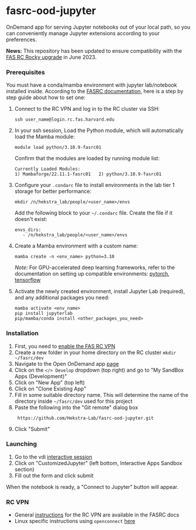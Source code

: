 # fasrc-ood-jupyter
OnDemand app for serving Jupyter notebooks out of your local path, so you can conveniently manage Jupyter extensions according to your preferences.

**News:** This repository has been updated to ensure compatibility with the [FAS RC Rocky upgrade](https://docs.rc.fas.harvard.edu/kb/rocky-8-transition-guide/) in June 2023.

### Prerequisites
You must have a conda/mamba environment with jupyter lab/notebook installed inside. According to the [FASRC documentation](https://github.com/fasrc/User_Codes/blob/master/Languages/Python/Mamba.md), here is a step by step guide about how to set one:

1. Connect to the RC VPN and log in to the RC cluster via SSH:

   ```shell
   ssh user_name@login.rc.fas.harvard.edu
   ```

2. In your ssh session, Load the Python module, which will automatically load the Mamba module:
   
   ```shell
   module load python/3.10.9-fasrc01
   ```
   Confirm that the modules are loaded by running module list:
   ```shell
   Currently Loaded Modules:
   1) Mambaforge/22.11.1-fasrc01   2) python/3.10.9-fasrc01
   ```

3. Configure your `.condarc` file to install environments in the lab tier 1 storage for better performance:
   
   ```shell
   mkdir /n/hekstra_lab/people/<user_name>/envs
   ```
   Add the following block to your `~/.condarc` file. Create the file if it doesn't exist:
   ```shell
   envs_dirs:
      - /n/hekstra_lab/people/<user_name>/envs
   ```

4. Create a Mamba environment with a custom name:

   ```shell
   mamba create -n <env_name> python=3.10
   ```
   *Note:* For GPU-accelerated deep learning frameworks, refer to the documentation on setting up compatible environments:
   [pytorch](https://github.com/fasrc/User_Codes/tree/master/AI/PyTorch), [tensorflow](https://github.com/fasrc/User_Codes/tree/master/AI/TensorFlow)

5. Activate the newly created environment, install Jupyter Lab (required), and any additional packages you need:

   ```shell
   mamba activate <env_name>
   pip install jupyterlab
   pip/mamba/conda install <other_packages_you_need>
   ```

### Installation
 1) First, you need to [enable the FAS RC VPN](#rc-vpn)
 2) Create a new folder in your home directory on the RC cluster
    `mkdir ~/fasrc/dev`
 3) Navigate to the Open OnDemand app [page](https://rcood.rc.fas.harvard.edu/pun/sys/dashboard)
 4) Click on the `</> Develop` dropdown (top right) and go to "My SandBox Apps (Development)"
 5) Click on "New App" (top left)
 6) Click on "Clone Existing App"
 7) Fill in some suitable directory name. This will determine the name of the directory inside `~/fasrc/dev` used for this project
 8) Paste the following into the "Git remote" dialog box
    ```shell
     https://github.com/Hekstra-Lab/fasrc-ood-jupyter.git
    ```
 9)  Click "Submit"

### Launching
 1) Go to the vdi [interactive session](https://rcood.rc.fas.harvard.edu/pun/sys/dashboard/batch_connect/sessions)
 2) Click on "CustomizedJupyter" (left bottom, Interactive Apps Sandbox section)
 3) Fill out the form and click submit

When the notebook is ready, a "Connect to Jupyter" button will appear. 

### RC VPN
 - General [instructions](https://docs.rc.fas.harvard.edu/kb/vpn-setup/) for the RC VPN are available in the FASRC docs
 - Linux specific instructions using `openconnect` [here](https://docs.rc.fas.harvard.edu/kb/linux-vpn/)


